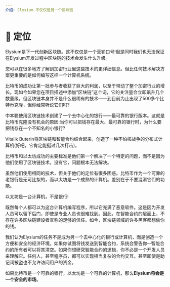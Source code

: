 ```yaml
---
介绍: Elysium 不仅仅是另一个区块链
---
```


# 📌 定位

Elysium是下一代创新区块链。这不仅仅是一个营销口号!但是同时我们也无法保证在Elysium开发过程中区块链的技术会发生什么升级。

您可以在很多地方了解到加密行业里这些技术的更详细信息。但比任何技术解决方案更重要的是如何编写这样一个计算机系统。

比特币的成功让第一批参与者收获了巨大的利润，以至于带动了整个加密行业的增长。现如今如果您在项目描述中添加“区块链”这个词，它的关注量会立即飙升几个数量级。但区块链本身并不是什么很稀有的技术——到目前为止出现了500多个比特币克隆，但你经常听说它们吗?

中本聪使用区块链技术创建了一个去中心化的银行——最可靠的银行版本。这就是比特币克隆没有机会的原因:当你可以把钱存在最大、最可靠的银行时，为什么要把钱存在一个不知名的小银行?

Vitalik Buterin将区块链和智能合约结合起来，创造了一种不怕核战争的分布式计算机(好吧，它肯定能挺过几次打击)。

比特币和以太坊成功的主要标准是他们第一个解决了一个特定的问题，而不是因为他们使用了区块链技术。没有它，问题根本无法解决。

虽然他们使用相同的技术，但关于他们的定位有很多困惑。比特币作为一个可靠的老银行是无可比拟的，而以太坊是一个成熟的计算机。差别在于不要混淆它们的功能。

以太坊是一台计算机，不是银行!

既然每个人都可以为这台计算机编写程序，所以它充满了恶意软件。这是因为开发人员可以留下后门，即使是专业人员也很难找到。因此，在智能合约的层面上，不存在许多区块链建设者宣称的足够的信任。如今，区块链领域的许多黑客都想偷你的钱。

我们认为Elysium的任务不是成为另一个去中心化的银行或计算机，而是创造一个方便和安全的经济环境。如果你试图将钱发送到智能合约，系统会警告你--智能合约的所有者可以将其清空。如果你想研究智能合约的逻辑，你不必是一个开发人员来理解它。任何人，甚至程序员，都可以实现相当复杂的合约交互。甚至即使是助记词被盗也不允许访问用户的资金。

如果比特币是一个可靠的银行，以太坊是一个可靠的计算机，那么**Elysium将会是一个安全的市场**。


